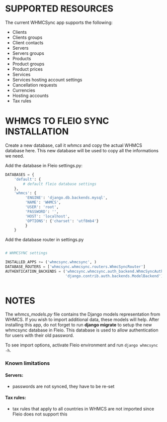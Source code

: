 SUPPORTED RESOURCES
===================

The current WHMCSync app supports the following:

* Clients
* Clients groups
* Client contacts
* Servers
* Servers groups
* Products
* Product groups
* Product prices
* Services
* Services hosting account settings
* Cancellation requests
* Currencies
* Hosting accounts
* Tax rules



WHMCS TO FLEIO SYNC INSTALLATION
================================

Create a new database, call it *whmcs* and copy the actual WHMCS database here.
This new database will be used to copy all the informations we need.

Add the database in Fleio settings.py:

```python
DATABASES = {
    'default': {
        # default fleio database settings
    },
    'whmcs': {
         'ENGINE': 'django.db.backends.mysql',
         'NAME': 'WHMCS',
         'USER': 'root',
         'PASSWORD': '',
         'HOST': 'localhost',
         'OPTIONS': {'charset': 'utf8mb4'}
         }
    }
```

Add the database router in settings.py

```python

# WHMCSYNC settings

INSTALLED_APPS += ('whmcsync.whmcsync', )
DATABASE_ROUTERS = ['whmcsync.whmcsync.routers.WhmcSyncRouter']
AUTHENTICATION_BACKENDS = ('whmcsync.whmcsync.auth_backend.WhmcSyncAuthBackend',
                           'django.contrib.auth.backends.ModelBackend')
    
```

NOTES
=====

The *whmcs_models.py* file contains the Django models representation from WHMCS.
If you wish to import additional data, these models will help.
After installing this app, do not forget to run **django migrate** to setup the new whmcsync database in Fleio.
This database is used to allow authentication for users with their old password.

To see import options, activate Fleio environment and run `django whmcsync -h`.


### Known limitations

#### Servers:

- passwords are not synced, they have to be re-set

#### Tax rules:

- tax rules that apply to all countries in WHMCS are not imported since Fleio does not support this

